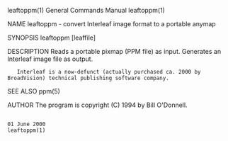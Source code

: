 leaftoppm(1)                                                                             General Commands Manual                                                                             leaftoppm(1)

NAME
       leaftoppm - convert Interleaf image format to a portable anymap

SYNOPSIS
       leaftoppm [leaffile]

DESCRIPTION
       Reads a portable pixmap (PPM file) as input.  Generates an Interleaf image file as output.

       Interleaf is a now-defunct (actually purchased ca. 2000 by BroadVision) technical publishing software company.

SEE ALSO
       ppm(5)

AUTHOR
       The program is copyright (C) 1994 by Bill O'Donnell.

                                                                                               01 June 2000                                                                                  leaftoppm(1)
